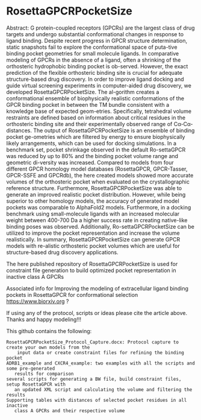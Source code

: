 # RosettaGPCRPocketSize

Abstract: G protein-coupled receptors (GPCRs) are the largest class of drug targets and undergo substantial conformational changes in response to ligand binding. Despite recent progress in GPCR structure determination, static snapshots fail to explore the conformational space of puta-tive binding pocket geometries for small molecule ligands. In comparative modeling of GPCRs in the absence of a ligand, often a shrinking of the orthosteric hydrophobic binding pocket is ob-served. However, the exact prediction of the flexible orthosteric binding site is crucial for adequate structure-based drug discovery. In order to improve ligand docking and guide virtual screening experiments in computer-aided drug discovery, we developed RosettaGPCRPocketSize. The al-gorithm creates a conformational ensemble of biophysically realistic conformations of the GPCR binding pocket in between the TM bundle consistent with a knowledge base of expected geom-etries. Specifically, tetrahedral volume restraints are defined based on information about critical residues in the orthosteric binding site and their experimentally observed range of Cα-Cα-distances. The output of RosettaGPCRPocketSize is an ensemble of binding pocket ge-ometries which are filtered by energy to ensure biophysically likely arrangements, which can be used for docking simulations. In a benchmark set, pocket shrinkage observed in the default Ro-settaGPCR was reduced by up to 80% and the binding pocket volume range and geometric di-versity was increased. Compared to models from four different GPCR homology model databases (RosettaGPCR, GPCR-Tasser, GPCR-SSFE and GPCRdb), the here created models showed more accurate volumes of the orthosteric pocket when evaluated on the crystallographic reference structure. Furthermore, RosettaGPCRPocketSize was able to generate an improved realistic pocket distribution. However, while being superior to other homology models, the accuracy of generated model pockets was comparable to AlphaFold2 models. Furthermore, in a docking benchmark using small-molecule ligands with an increased molecular weight between 400-700 Da a higher success rate in creating native-like binding poses was observed. Additionally, Ro-settaGPCRPocketSize can be utilized to improve the pocket representation and increase the volume realistically. In summary, RosettaGPCRPocketSize can generate GPCR models with re-alistic orthosteric pocket volumes which are useful for structure-based drug discovery applications.

The here published repository of RosettaGPCRPocketSize is used for constraint file generation to build optimized pocket representation in inactive class A GPCRs
 
Associated info for Improving the modeling of extracellular ligand binding pockets in RosettaGPCR for conformational selection 
  https://www.biorxiv.org ?

If using any of the protocol, scripts or ideas please cite the article above. Thanks and happy modeling!!!

This github contains the following:

    RosettaGPCRPocketSize_Protocol_Capture.docx: Protocol capture to create your own models from the 
        input data or create constraint files for refining the binding pocket
    ADRB1_example and CXCR4_example: two examples with all the scripts and some pre-generated 
       results for comparison
    several scripts for generating a BW file, build constraint files, setup RosettaGPCR with 
       an updated XML script and calculating the volume and filtering the results
    Supporting tables with distances of selected pocket residues in all inactive
       class A GPCRs and their respective volume
